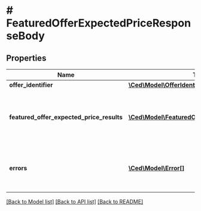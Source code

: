 # # FeaturedOfferExpectedPriceResponseBody

## Properties

Name | Type | Description | Notes
------------ | ------------- | ------------- | -------------
**offer_identifier** | [**\Ced\Model\OfferIdentifier**](OfferIdentifier.md) |  |
**featured_offer_expected_price_results** | [**\Ced\Model\FeaturedOfferExpectedPriceResult[]**](FeaturedOfferExpectedPriceResult.md) | A list of featured offer expected price results for the requested offer. | [optional]
**errors** | [**\Ced\Model\Error[]**](Error.md) | A list of error responses returned when a request is unsuccessful. | [optional]

[[Back to Model list]](../../README.md#models) [[Back to API list]](../../README.md#endpoints) [[Back to README]](../../README.md)
